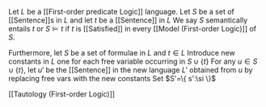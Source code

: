 Let $L$ be a [[First-order predicate Logic]] language.
Let $S$ be a set of [[Sentence]]s in $L$ and let $t$ be a [[Sentence]] in $L$ 
We say $S$ semantically entails $t$ or $S\models t$ 
if $t$ is [[Satisfied]] in every [[Model (First-order Logic)]] of $S$.

Furthermore, let $S$ be a set of formulae in $L$ and $t\in L$
Introduce new constants in $L$ 
one for each free variable occurring in $S\cup \{ t \}$
For any $u\in S\cup \{ t \}$, 
let $u'$ be the [[Sentence]] in the new language $L'$ 
obtained from $u$ by replacing free vars with the new constants
Set $S'=\{ s':\si \}$

[[Tautology (First-order Logic)]]